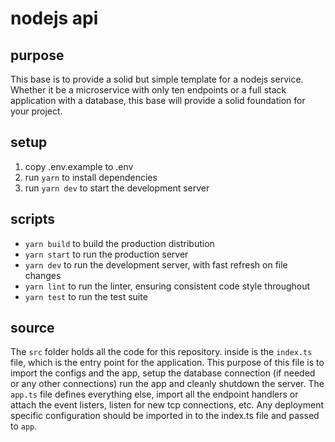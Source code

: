 # nodejs api

## purpose
This base is to provide a solid but simple template for a nodejs service. Whether it be a microservice with only ten endpoints or a full stack application with a database, this base will provide a solid foundation for your project.

## setup
  1. copy .env.example to .env
  2. run `yarn` to install dependencies
  3. run `yarn dev` to start the development server

## scripts
  - `yarn build` to build the production distribution
  - `yarn start` to run the production server
  - `yarn dev` to run the development server, with fast refresh on file changes
  - `yarn lint` to run the linter, ensuring consistent code style throughout
  - `yarn test` to run the test suite

## source
  The `src` folder holds all the code for this repository. inside is the `index.ts` file, which is the entry point for the application. This purpose of this file is to import the configs and the app, setup the database connection (if needed or any other connections) run the app and cleanly shutdown the server. The `app.ts` file defines everything else, import all the endpoint handlers or attach the event listers, listen for new tcp connections, etc. Any deployment specific configuration should be imported in to the index.ts file and passed to `app`.